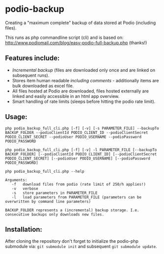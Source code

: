 podio-backup
============

Creating a "maximum complete" backup of data stored at Podio (including files).

This runs as php commandline script (cli) and is based on: http://www.podiomail.com/blog/easy-podio-full-backup.php (thanks!)

Features include:
-------------------------
- _Incremental backup_ (files are downloaded only once and are linked on subsequent runs).
- Stores item human readable _including comments_ - additionally items are bulk downloaded as excel file.
- All files hosted at Podio are downloaded, files hosted externally are linked and easily accessible in an html app overview.
- Smart handling of rate limits (sleeps before hitting the podio rate limit).

Usage:
----------
    php podio_backup_full_cli.php [-f] [-v] [-s PARAMETER_FILE] --backupTo BACKUP_FOLDER --podioClientId PODIO_CLIENT_ID --podioClientSecret PODIO_CLIENT_SECRET --podioUser PODIO_USERNAME --podioPassword PODIO_PASSWORD
    
    php podio_backup_full_cli.php [-f] [-v] -l PARAMETER_FILE [--backupTo BACKUP_FOLDER] [--podioClientId PODIO_CLIENT_ID] [--podioClientSecret PODIO_CLIENT_SECRET] [--podioUser PODIO_USERNAME] [--podioPassword PODIO_PASSWORD]

    php podio_backup_full_cli.php --help

    Arguments:
       -f	download files from podio (rate limit of 250/h applies!)
       -v	verbose
       -s	store parameters in PARAMETER_FILE
       -l	load parameters from PARAMETER_FILE (parameters can be overwritten by command line parameters)
     
    BACKUP_FOLDER represents a (incremental) backup storage. I.e. consecutive backups only downloads new files.

Installation:
------------------
After cloning the repository don't forget to initialize the podio-php submodule via:
`git submodule init` and subsequent `git submodule update`.
